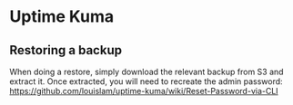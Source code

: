# Uptime Kuma
## Restoring a backup
When doing a restore, simply download the relevant backup from S3 and extract it.
Once extracted, you will need to recreate the admin password:
https://github.com/louislam/uptime-kuma/wiki/Reset-Password-via-CLI